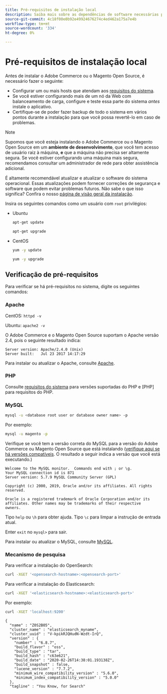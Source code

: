 ```yaml
---
title: Pré-requisitos de instalação local
description: Saiba mais sobre as dependências de software necessárias para instalações locais do Adobe Commerce e do Magento Open Source.
source-git-commit: 4c18f00e0b92e49924676274c4ed462a175a7e4b
workflow-type: tm+mt
source-wordcount: '334'
ht-degree: 0%

---
```



# Pré-requisitos de instalação local

Antes de instalar o Adobe Commerce ou o Magento Open Source, é necessário fazer o seguinte:

* Configurar um ou mais hosts que atendam aos [requisitos do sistema](../system-requirements.md).
* Se você estiver configurando mais de um nó da Web com balanceamento de carga, configure e teste essa parte do sistema _antes_ instale o aplicativo.
* Certifique-se de poder fazer backup de todo o sistema em vários pontos durante a instalação para que você possa revertê-lo em caso de problemas.

>[!NOTE]
>
>Supomos que você esteja instalando o Adobe Commerce ou o Magento Open Source em um **ambiente de desenvolvimento**, que você tem acesso de usuário raiz à máquina, **e** que a máquina não precisa ser altamente segura. Se você estiver configurando uma máquina mais segura, recomendamos consultar um administrador de rede para obter assistência adicional.

É altamente recomendável atualizar e atualizar o software do sistema operacional. Essas atualizações podem fornecer correções de segurança e software que podem evitar problemas futuros. Não sabe o que isso significa? Confira o nosso [página de visão geral da instalação](../overview.md).

Insira os seguintes comandos como um usuário com `root` privilégios:

* Ubuntu

   ```bash
   apt-get update
   ```

   ```bash
   apt-get upgrade
   ```

* CentOS

   ```bash
   yum -y update
   ```

   ```bash
   yum -y upgrade
   ```

## Verificação de pré-requisitos

Para verificar se há pré-requisitos no sistema, digite os seguintes comandos:

### Apache

CentOS: `httpd -v`

Ubuntu: `apache2 -v`

O Adobe Commerce e o Magento Open Source suportam o Apache versão 2.4, pois o seguinte resultado indica:

```terminal
Server version: Apache/2.4.0 (Unix)
Server built:   Jul 23 2017 14:17:29
```

Para instalar ou atualizar o Apache, consulte [Apache](web-server/apache.md).

### PHP

Consulte [requisitos do sistema](../system-requirements.md) para versões suportadas do PHP e [PHP] para requisitos do PHP.

### MySQL

```bash
mysql -u <database root user or database owner name> -p
```

Por exemplo:

```bash
mysql -u magento -p
```

Verifique se você tem a versão correta do MySQL para a versão do Adobe Commerce ou Magento Open Source que está instalando ([verifique aqui se há versões compatíveis](../system-requirements.md). O resultado a seguir indica a versão que você está executando.)

```terminal
Welcome to the MySQL monitor.  Commands end with ; or \g.
Your MySQL connection id is 871
Server version: 5.7.9 MySQL Community Server (GPL)

Copyright (c) 2000, 2019, Oracle and/or its affiliates. All rights reserved.

Oracle is a registered trademark of Oracle Corporation and/or its
affiliates. Other names may be trademarks of their respective
owners.
```

Tipo `help` ou `\h` para obter ajuda. Tipo `\c` para limpar a instrução de entrada atual.

Enter `exit` no `mysql>` para sair.

Para instalar ou atualizar o MySQL, consulte [MySQL](database/mysql.md).

### Mecanismo de pesquisa

Para verificar a instalação do OpenSearch:

```bash
curl -XGET '<opensearch-hostname>:<opensearch-port>'
```

Para verificar a instalação do Elasticsearch:

```bash
curl -XGET '<elasticsearch-hostname>:<elasticsearch-port>'
```

Por exemplo:

```bash
curl -XGET 'localhost:9200'
```

```terminal
{
  "name" : "Z0S2B05",
  "cluster_name" : "elasticsearch_myname",
  "cluster_uuid" : "V-kpikRJQHudN-Wzdt-IrQ",
  "version" : {
    "number" : "6.8.7",
    "build_flavor" : "oss",
    "build_type" : "tar",
    "build_hash" : "c63e621",
    "build_date" : "2020-02-26T14:38:01.193138Z",
    "build_snapshot" : false,
    "lucene_version" : "7.7.2",
    "minimum_wire_compatibility_version" : "5.6.0",
    "minimum_index_compatibility_version" : "5.0.0"
  },
  "tagline" : "You Know, for Search"
```
